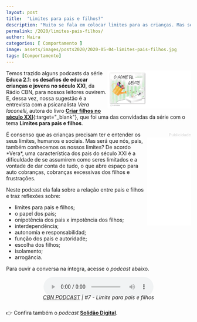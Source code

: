 ```yaml
---
layout: post
title:  "Limites para pais e filhos?"
description: "Muito se fala em colocar limites para as crianças. Mas será que apenas elas precisam?"
permalink: /2020/limites-pais-filhos/
author: Naira
categories: [ Comportamento ]
image: assets/images/posts2020/2020-05-04-limites-pais-filhos.jpg
tags: [Comportamento]
---
```

<style>
.capa { display: block; margin-left: auto; margin-right: auto; width: 50%; 
box-shadow: 0 4px 8px 0 rgba(0, 0, 0, 0.2), 0 6px 20px 0 rgba(0, 0, 0, 0.19);}

.thumb {float: right; width: 45%;}
@media only screen and (max-width: 520px) {
  .txt {font-size: 22px;}
  .thumb {float: right; width: 100%}
}
figure {
  margin: 0rem;
}
figcaption {
display: block;
position: relative;
top:-10px;
font-style: italic;
text-align: center;
}

</style>
<a href="https://aprender.digital/"><img class="thumb" src="/assets/images/o-nome-da-gente.gif" align="rigth"></a>
Temos trazido alguns podcasts da série **Educa 2.1: os desafios de educar crianças e jovens no século XXI**, da Rádio CBN, para nossos leitores ouvirem. E, dessa vez, nossa sugestão é a entrevista com a psicanalista *Vera Iaconelli*, autora do livro [**Criar filhos no século XXI**](https://www.amazon.com.br/gp/product/8552001535/ref=as_li_qf_asin_il_tl?ie=UTF8&tag=greendot06-20&creative=9325&linkCode=as2&creativeASIN=8552001535&linkId=32f742b1e487c328c3a5957b8c1b340d){:target="_blank"}, que foi uma das convidadas da série com o tema **Limites para pais e filhos**. 

<div style="float: right;">
<div style="color:lightgrey; text-align: right; font-size: 13px;"><small><i class="fa fa-info-circle" aria-hidden="true"></i> Publicidade</small></div>
<iframe style="width:120px;height:240px;" marginwidth="0" marginheight="0" scrolling="no" frameborder="0" src="//ws-na.amazon-adsystem.com/widgets/q?ServiceVersion=20070822&OneJS=1&Operation=GetAdHtml&MarketPlace=BR&source=ac&ref=qf_sp_asin_til&ad_type=product_link&tracking_id=greendot06-20&marketplace=amazon&region=BR&placement=8552001535&asins=8552001535&linkId=ede6b0c38a68bcba4a91942e1d17cd02&show_border=true&link_opens_in_new_window=true&price_color=333333&title_color=0066c0&bg_color=ffffff">
</iframe>
</div>
É consenso que as crianças precisam ter e entender os seus limites, humanos e sociais. Mas será que nós, pais, também conhecemos os nossos limites? De acordo *Vera*, uma característica dos pais do século XXI é a dificuldade de se assumirem como seres limitados e a vontade de dar conta de tudo, o que abre espaço para auto cobranças, cobranças excessivas dos filhos e frustrações. 

Neste podcast ela fala sobre a relação entre pais e filhos e traz reflexões sobre:
 * limites para pais e filhos; 
 * o papel dos pais;
 * onipotência dos pais x impotência dos filhos;
 * interdependência;
 * autonomia e responsabilidad;
 * função dos pais e autoridade;
 * escolha dos filhos;
 * isolamento;
 * arrogância.

Para ouvir a conversa na íntegra, acesse o *podcast* abaixo.
<center>
<audio id="player" controls controls 
 enabled = "false" 
 data-plyr-config='{ "title": "Example Title", "enabled": false }'>
    <source src="/assets/images/posts2020/2020-05-04-limites-pais-filhos.mp3" type="audio/mp3" />
</audio>
</center>
<figcaption><a href="https://audioglobo.globo.com/cbn/podcast/feed/735/educa-21-os-desafios-de-educar-criancas-e-jovens-n" target="_blank">CBN PODCAST</a> | #7 - Limite para pais e filhos</figcaption>
<script src="/assets/js/plyr.min.js"></script>

👉 Confira também o *podcast* [**Solidão Digital**](/solidao/).